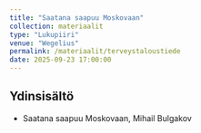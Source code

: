 ```yaml
---
title: "Saatana saapuu Moskovaan"
collection: materiaalit
type: "Lukupiiri"
venue: "Wegelius"
permalink: /materiaalit/terveystaloustiede
date: 2025-09-23 17:00:00
---
```


## Ydinsisältö
- Saatana saapuu Moskovaan, Mihail Bulgakov

